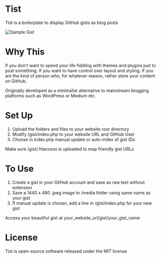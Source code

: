 # Tist
Tist is a boilerplate to display GitHub gists as blog posts

![Sample Gist](https://github.com/tebelorg/Tist/raw/master/media/sample_raw_text_gist.jpeg)

# Why This
If you don't want to spend your life fiddling with themes and plugins just to post something. If you want to have control over layout and styling. If you are the kind of person who, for whatever reason, rather store your content on GitHub.

Originally developed as a minimalist alternative to mainstream blogging platforms such as WordPress or Medium etc.

# Set Up
1. Upload the folders and files to your website root directory
2. Modify /gist/index.php to your website URL and GitHub User
3. Choose in index.php manual update or auto-index of gist IDs

Make sure /gist/.htaccess is uploaded to map friendly gist URLs

# To Use
1. Create a gist in your GitHub account and save as raw text without extension
2. Save a 1440 x 480 .jpeg image to /media folder using same name as your gist
3. If manual update is chosen, add a line in /gist/index.php for your new gist

Access your beautiful gist at your_website_url/gist/your_gist_name

# License
Tist is open-source software released under the MIT license
